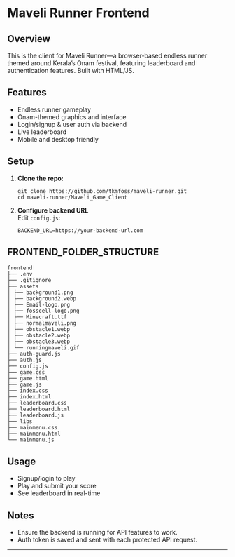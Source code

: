 # Maveli Runner Frontend

## Overview

This is the client for Maveli Runner—a browser-based endless runner themed around Kerala’s Onam festival, featuring leaderboard and authentication features. Built with HTML/JS.

## Features

- Endless runner gameplay
- Onam-themed graphics and interface
- Login/signup & user auth via backend
- Live leaderboard
- Mobile and desktop friendly

## Setup

1. **Clone the repo:**
    ```
    git clone https://github.com/tkmfoss/maveli-runner.git
    cd maveli-runner/Maveli_Game_Client
    ```

2. **Configure backend URL**  
    Edit `config.js`:
    ```
    BACKEND_URL=https://your-backend-url.com
    ```

## FRONTEND_FOLDER_STRUCTURE
```
frontend
├── .env
├── .gitignore
├── assets
│ ├── background1.png
│ ├── background2.webp
│ ├── Email-logo.png
│ ├── fosscell-logo.png
│ ├── Minecraft.ttf
│ ├── normalmaveli.png
│ ├── obstacle1.webp
│ ├── obstacle2.webp
│ ├── obstacle3.webp
│ └── runningmaveli.gif
├── auth-guard.js
├── auth.js
├── config.js
├── game.css
├── game.html
├── game.js
├── index.css
├── index.html
├── leaderboard.css
├── leaderboard.html
├── leaderboard.js
├── libs
├── mainmenu.css
├── mainmenu.html
└── mainmenu.js
```

## Usage

- Signup/login to play
- Play and submit your score
- See leaderboard in real-time

## Notes

- Ensure the backend is running for API features to work.
- Auth token is saved and sent with each protected API request.

---

